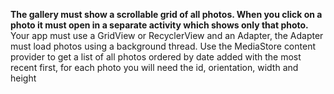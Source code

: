 **The gallery must show a scrollable grid of all photos. When you click on a photo it must open in a separate activity which shows only that photo.**
Your app must use a GridView or RecyclerView and an Adapter, the Adapter must load photos using a background thread. Use the MediaStore content provider to get a list of all photos ordered by date added with the most recent first, for each photo you will need the id, orientation, width and height
